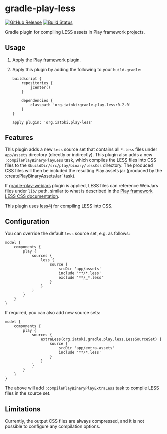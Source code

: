 # gradle-play-less

[![GitHub Release](https://img.shields.io/github/release/ia-toki/gradle-play-less.svg)](https://github.com/ia-toki/gradle-play-less)
[![Build Status](https://img.shields.io/travis/ia-toki/gradle-play-less/master.svg)](https://travis-ci.org/ia-toki/gradle-play-less)

Gradle plugin for compiling LESS assets in Play framework projects.

## Usage

1. Apply the [Play framework plugin](https://docs.gradle.org/current/userguide/play_plugin.html).
1. Apply this plugin by adding the following to your `build.gradle`:

   ```
   buildscript {
       repositories {
           jcenter()
       }
 
       dependencies {
           classpath 'org.iatoki:gradle-play-less:0.2.0'
       }
   }
 
   apply plugin: 'org.iatoki.play-less'
   ```
   
## Features

This plugin adds a new `less` source set that contains all `*.less` files under `app/assets` directory (directly or indirectly). This plugin also adds a new `:compilePlayBinaryPlayLess` task, which compiles the LESS files into CSS files to the `$buildDir/src/play/binary/lessCss` directory. The produced CSS files will then be included the resulting Play assets jar (produced by the :createPlayBinaryAssetsJar` task).

If [gradle-play-webjars](https://github.com/ia-toki/gradle-play-webjars) plugin is applied, LESS files can reference WebJars files under `lib/` path, similar to what is described in the [Play framework LESS CSS documentation](https://www.playframework.com/documentation/2.5.x/AssetsLess#Using-LESS-with-Bootstrap).

This plugin uses [less4j](https://github.com/SomMeri/less4j) for compiling LESS into CSS.

## Configuration

You can override the default `less` source set, e.g. as follows:

```
model {
    components {
        play {
            sources {
                less {
                    source {
                        srcDir 'app/assets'
                        include '**/*.less'
                        exclude '**/_*.less'
                    }
                }
            }
        }
    }
}
```

If required, you can also add new source sets:

```
model {
    components {
        play {
            sources {
                extraLess(org.iatoki.gradle.play.less.LessSourceSet) {
                    source {
                        srcDir 'app/extra-assets'
                        include '**/*.less'
                    }
                }
            }
        }
    }
}
```

The above will add `:compilePlayBinaryPlayExtraLess` task to compile LESS files in the source set.

## Limitations

Currently, the output CSS files are always compressed, and it is not possible to configure any compilation options.
